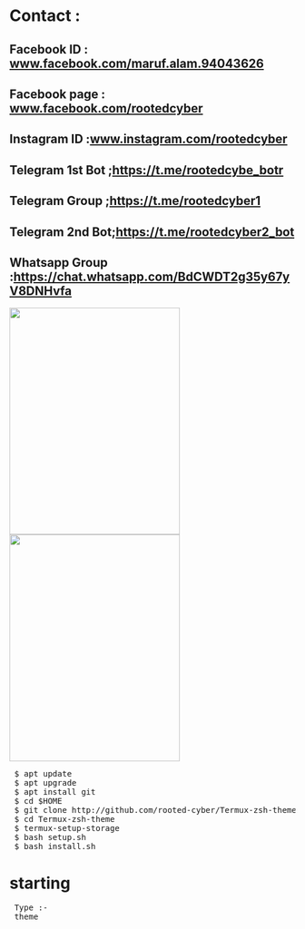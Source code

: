  # Contact :
 
 ## Facebook ID : <b>www.facebook.com/maruf.alam.94043626</b>
 
 ## Facebook page : <b>www.facebook.com/rootedcyber</b>
 
 ## Instagram ID :<b>www.instagram.com/rootedcyber</b>

 ## Telegram 1st Bot ;<b>https://t.me/rootedcybe_botr</b>
 
 ## Telegram Group ;<b>https://t.me/rootedcyber1</b>
 
 ## Telegram 2nd Bot;<b>https://t.me/rootedcyber2_bot</b>
 
 ## Whatsapp Group :<b>https://chat.whatsapp.com/BdCWDT2g35y67yV8DNHvfa</b>
 
 

<img src="https://github.com/rooted-cyber/fontb-install/raw/master/a1.png" style="width:300px;height:400px;">
<img src="https://github.com/rooted-cyber/font-ijnstall/raw/master/a2.png" style="width:300px;height:400px;">

<pre>
 $ apt update
 $ apt upgrade
 $ apt install git
 $ cd $HOME
 $ git clone http://github.com/rooted-cyber/Termux-zsh-theme
 $ cd Termux-zsh-theme
 $ termux-setup-storage
 $ bash setup.sh 
 $ bash install.sh</pre>

 
 
 # starting
 
 <pre> Type :-
 theme
 </pre>

  

